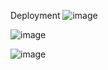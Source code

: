 Deployment 
![image](https://github.com/PreethamM03/Final-Project-PM-MM-AJ/assets/89367067/755a58aa-0b71-4f84-8fc1-b0fc93b026ef)


![image](https://github.com/PreethamM03/Final-Project-PM-MM-AJ/assets/89367067/7d02736f-d0b2-4f92-a671-8b9c8dddcf9a)


![image](https://github.com/PreethamM03/Final-Project-PM-MM-AJ/assets/89367067/8983267e-40cf-4208-8c53-08f1946ce4a2)

